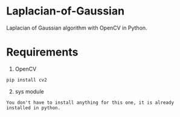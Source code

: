 # Laplacian-of-Gaussian
Laplacian of Gaussian algorithm with  OpenCV in Python.

# Requirements

1. OpenCV

```bash
pip install cv2
```

2. sys module
```
You don't have to install anything for this one, it is already installed in python.
```
